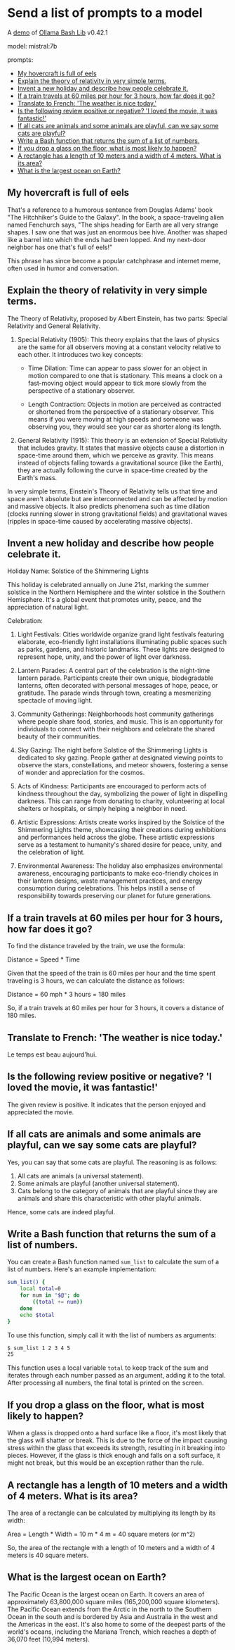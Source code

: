 # Send a list of prompts to a model

A [demo](../README.md#demos) of [Ollama Bash Lib](https://github.com/attogram/ollama-bash-lib) v0.42.1

model: mistral:7b

prompts:
* [My hovercraft is full of eels](#my-hovercraft-is-full-of-eels)
* [Explain the theory of relativity in very simple terms.](#explain-the-theory-of-relativity-in-very-simple-terms)
* [Invent a new holiday and describe how people celebrate it.](#invent-a-new-holiday-and-describe-how-people-celebrate-it)
* [If a train travels at 60 miles per hour for 3 hours, how far does it go?](#if-a-train-travels-at-60-miles-per-hour-for-3-hours-how-far-does-it-go)
* [Translate to French: 'The weather is nice today.'](#translate-to-french-the-weather-is-nice-today)
* [Is the following review positive or negative? 'I loved the movie, it was fantastic!'](#is-the-following-review-positive-or-negative-i-loved-the-movie-it-was-fantastic)
* [If all cats are animals and some animals are playful, can we say some cats are playful?](#if-all-cats-are-animals-and-some-animals-are-playful-can-we-say-some-cats-are-playful)
* [Write a Bash function that returns the sum of a list of numbers.](#write-a-bash-function-that-returns-the-sum-of-a-list-of-numbers)
* [If you drop a glass on the floor, what is most likely to happen?](#if-you-drop-a-glass-on-the-floor-what-is-most-likely-to-happen)
* [A rectangle has a length of 10 meters and a width of 4 meters. What is its area?](#a-rectangle-has-a-length-of-10-meters-and-a-width-of-4-meters-what-is-its-area)
* [What is the largest ocean on Earth?](#what-is-the-largest-ocean-on-earth)

## My hovercraft is full of eels

 That's a reference to a humorous sentence from Douglas Adams' book "The Hitchhiker's Guide to the Galaxy". In the book, a space-traveling alien named Fenchurch says, "The ships heading for Earth are all very strange shapes. I saw one that was just an enormous bee hive. Another was shaped like a barrel into which the ends had been lopped. And my next-door neighbor has one that's full of eels!"

This phrase has since become a popular catchphrase and internet meme, often used in humor and conversation.

## Explain the theory of relativity in very simple terms.

 The Theory of Relativity, proposed by Albert Einstein, has two parts: Special Relativity and General Relativity.

1. Special Relativity (1905): This theory explains that the laws of physics are the same for all observers moving at a constant velocity relative to each other. It introduces two key concepts:

   - Time Dilation: Time can appear to pass slower for an object in motion compared to one that is stationary. This means a clock on a fast-moving object would appear to tick more slowly from the perspective of a stationary observer.

   - Length Contraction: Objects in motion are perceived as contracted or shortened from the perspective of a stationary observer. This means if you were moving at high speeds and someone was observing you, they would see your car as shorter along its length.

2. General Relativity (1915): This theory is an extension of Special Relativity that includes gravity. It states that massive objects cause a distortion in space-time around them, which we perceive as gravity. This means instead of objects falling towards a gravitational source (like the Earth), they are actually following the curve in space-time created by the Earth's mass.

In very simple terms, Einstein's Theory of Relativity tells us that time and space aren't absolute but are interconnected and can be affected by motion and massive objects. It also predicts phenomena such as time dilation (clocks running slower in strong gravitational fields) and gravitational waves (ripples in space-time caused by accelerating massive objects).

## Invent a new holiday and describe how people celebrate it.

 Holiday Name: Solstice of the Shimmering Lights

This holiday is celebrated annually on June 21st, marking the summer solstice in the Northern Hemisphere and the winter solstice in the Southern Hemisphere. It's a global event that promotes unity, peace, and the appreciation of natural light.

Celebration:

1. Light Festivals: Cities worldwide organize grand light festivals featuring elaborate, eco-friendly light installations illuminating public spaces such as parks, gardens, and historic landmarks. These lights are designed to represent hope, unity, and the power of light over darkness.

2. Lantern Parades: A central part of the celebration is the night-time lantern parade. Participants create their own unique, biodegradable lanterns, often decorated with personal messages of hope, peace, or gratitude. The parade winds through town, creating a mesmerizing spectacle of moving light.

3. Community Gatherings: Neighborhoods host community gatherings where people share food, stories, and music. This is an opportunity for individuals to connect with their neighbors and celebrate the shared beauty of their communities.

4. Sky Gazing: The night before Solstice of the Shimmering Lights is dedicated to sky gazing. People gather at designated viewing points to observe the stars, constellations, and meteor showers, fostering a sense of wonder and appreciation for the cosmos.

5. Acts of Kindness: Participants are encouraged to perform acts of kindness throughout the day, symbolizing the power of light in dispelling darkness. This can range from donating to charity, volunteering at local shelters or hospitals, or simply helping a neighbor in need.

6. Artistic Expressions: Artists create works inspired by the Solstice of the Shimmering Lights theme, showcasing their creations during exhibitions and performances held across the globe. These artistic expressions serve as a testament to humanity's shared desire for peace, unity, and the celebration of light.

7. Environmental Awareness: The holiday also emphasizes environmental awareness, encouraging participants to make eco-friendly choices in their lantern designs, waste management practices, and energy consumption during celebrations. This helps instill a sense of responsibility towards preserving our planet for future generations.

## If a train travels at 60 miles per hour for 3 hours, how far does it go?

 To find the distance traveled by the train, we use the formula:

Distance = Speed * Time

Given that the speed of the train is 60 miles per hour and the time spent traveling is 3 hours, we can calculate the distance as follows:

Distance = 60 mph * 3 hours = 180 miles

So, if a train travels at 60 miles per hour for 3 hours, it covers a distance of 180 miles.

## Translate to French: 'The weather is nice today.'

 Le temps est beau aujourd'hui.

## Is the following review positive or negative? 'I loved the movie, it was fantastic!'

 The given review is positive. It indicates that the person enjoyed and appreciated the movie.

## If all cats are animals and some animals are playful, can we say some cats are playful?

 Yes, you can say that some cats are playful. The reasoning is as follows:

1. All cats are animals (a universal statement).
2. Some animals are playful (another universal statement).
3. Cats belong to the category of animals that are playful since they are animals and share this characteristic with other playful animals.

Hence, some cats are indeed playful.

## Write a Bash function that returns the sum of a list of numbers.

 You can create a Bash function named `sum_list` to calculate the sum of a list of numbers. Here's an example implementation:

```bash
sum_list() {
    local total=0
    for num in "$@"; do
        ((total += num))
    done
    echo $total
}
```

To use this function, simply call it with the list of numbers as arguments:

```bash
$ sum_list 1 2 3 4 5
25
```

This function uses a local variable `total` to keep track of the sum and iterates through each number passed as an argument, adding it to the total. After processing all numbers, the final total is printed on the screen.

## If you drop a glass on the floor, what is most likely to happen?

 When a glass is dropped onto a hard surface like a floor, it's most likely that the glass will shatter or break. This is due to the force of the impact causing stress within the glass that exceeds its strength, resulting in it breaking into pieces. However, if the glass is thick enough and falls on a soft surface, it might not break, but this would be an exception rather than the rule.

## A rectangle has a length of 10 meters and a width of 4 meters. What is its area?

 The area of a rectangle can be calculated by multiplying its length by its width:

Area = Length * Width
     = 10 m * 4 m
     = 40 square meters (or m^2)

So, the area of the rectangle with a length of 10 meters and a width of 4 meters is 40 square meters.

## What is the largest ocean on Earth?

 The Pacific Ocean is the largest ocean on Earth. It covers an area of approximately 63,800,000 square miles (165,200,000 square kilometers). The Pacific Ocean extends from the Arctic in the north to the Southern Ocean in the south and is bordered by Asia and Australia in the west and the Americas in the east. It's also home to some of the deepest parts of the world's oceans, including the Mariana Trench, which reaches a depth of 36,070 feet (10,994 meters).
